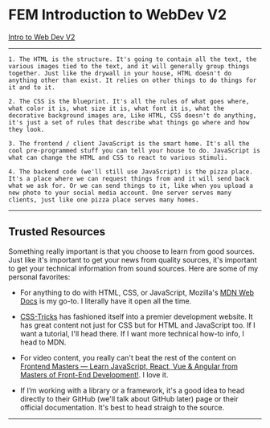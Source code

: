  # FEM Introduction to WebDev V2
 
 [Intro to Web Dev V2](https://btholt.github.io/intro-to-web-dev-v2/)

---


    1. The HTML is the structure. It's going to contain all the text, the various images tied to the text, and it will generally group things together. Just like the drywall in your house, HTML doesn't do anything other than exist. It relies on other things to do things for it and to it.
    
    2. The CSS is the blueprint. It's all the rules of what goes where, what color it is, what size it is, what font it is, what the decorative background images are, Like HTML, CSS doesn't do anything, it's just a set of rules that describe what things go where and how they look.
    
    3. The frontend / client JavaScript is the smart home. It's all the cool pre-programmed stuff you can tell your house to do. JavaScript is what can change the HTML and CSS to react to various stimuli.
    
    4. The backend code (we'll still use JavaScript) is the pizza place. It's a place where we can request things from and it will send back what we ask for. Or we can send things to it, like when you upload a new photo to your social media account. One server serves many clients, just like one pizza place serves many homes.

---

## Trusted Resources
Something really important is that you choose to learn from good sources. Just like it's important to get your news from quality sources, it's important to get your technical information from sound sources. Here are some of my personal favorites:

* For anything to do with HTML, CSS, or JavaScript, Mozilla's [MDN Web Docs](https://developer.mozilla.org/en-US/) is my go-to. I literally have it open all the time.

* [CSS-Tricks](https://css-tricks.com/) has fashioned itself into a premier development website. It has great content not just for CSS but for HTML and JavaScript too. If I want a tutorial, I'll head there. If I want more technical how-to info, I head to MDN.

* For video content, you really can't beat the rest of the content on [Frontend Masters — Learn JavaScript, React, Vue & Angular from Masters of Front-End Development!](https://frontendmasters.com/). I love it.

* If I’m working with a library or a framework, it's a good idea to head directly to their GitHub (we'll talk about GitHub later) page or their official documentation. It's best to head straigh to the source.

---



